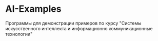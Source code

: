 # AI-Examples
Программы для демонстрации примеров по курсу "Системы искусственного интеллекта и информационно коммуникационные технологии"
